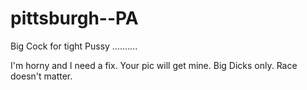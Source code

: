 pittsburgh--PA
==============

Big Cock for tight Pussy ..........


I'm horny and I need a fix. Your pic will get mine. Big Dicks only. Race doesn't matter. 
